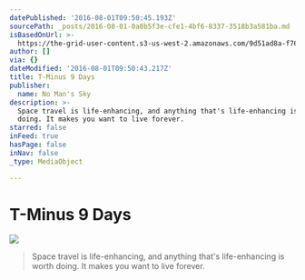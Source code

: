 ```yaml
---
datePublished: '2016-08-01T09:50:45.193Z'
sourcePath: _posts/2016-08-01-0a8b5f3e-cfe1-4bf6-8337-3518b3a581ba.md
isBasedOnUrl: >-
  https://the-grid-user-content.s3-us-west-2.amazonaws.com/9d51ad8a-f760-45ba-8b83-6c67ca8fd36f.jpg
author: []
via: {}
dateModified: '2016-08-01T09:50:43.217Z'
title: T-Minus 9 Days
publisher:
  name: No Man's Sky
description: >-
  Space travel is life-enhancing, and anything that's life-enhancing is worth
  doing. It makes you want to live forever.
starred: false
inFeed: true
hasPage: false
inNav: false
_type: MediaObject

---
```

# T-Minus 9 Days
![](https://the-grid-user-content.s3-us-west-2.amazonaws.com/9d51ad8a-f760-45ba-8b83-6c67ca8fd36f.jpg)

> Space travel is life-enhancing, and anything that's life-enhancing is worth doing. It makes you want to live forever.